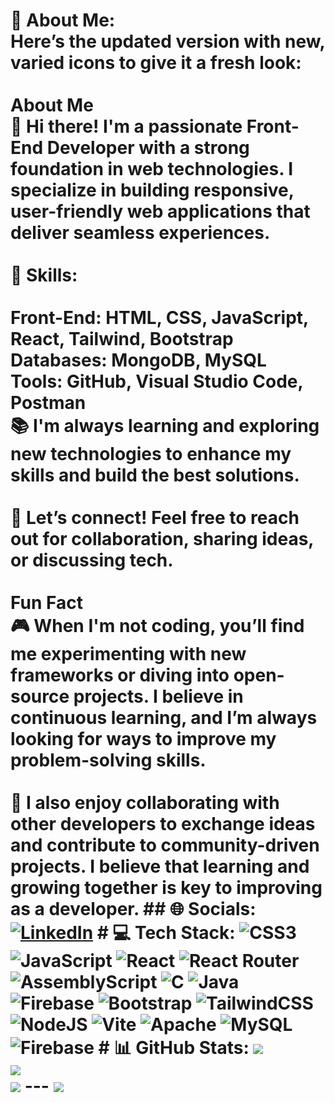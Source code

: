 # 💫 About Me: <br>Here’s the updated version with new, varied icons to give it a fresh look:<br><br>About Me<br>🌟 Hi there! I'm a passionate Front-End Developer with a strong foundation in web technologies. I specialize in building responsive, user-friendly web applications that deliver seamless experiences.<br><br>🔧 Skills:<br><br>Front-End: HTML, CSS, JavaScript, React, Tailwind, Bootstrap<br>Databases: MongoDB, MySQL<br>Tools: GitHub, Visual Studio Code, Postman<br>📚 I'm always learning and exploring new technologies to enhance my skills and build the best solutions.<br><br>💬 Let’s connect! Feel free to reach out for collaboration, sharing ideas, or discussing tech.<br><br>Fun Fact<br>🎮 When I'm not coding, you’ll find me experimenting with new frameworks or diving into open-source projects. I believe in continuous learning, and I’m always looking for ways to improve my problem-solving skills.<br><br>🌱 I also enjoy collaborating with other developers to exchange ideas and contribute to community-driven projects. I believe that learning and growing together is key to improving as a developer. ## 🌐 Socials: [![LinkedIn](https://img.shields.io/badge/LinkedIn-%230077B5.svg?logo=linkedin&logoColor=white)](https://linkedin.com/in/https://www.linkedin.com/in/subhanahmed1/) # 💻 Tech Stack: ![CSS3](https://img.shields.io/badge/css3-%231572B6.svg?style=for-the-badge&logo=css3&logoColor=white) ![JavaScript](https://img.shields.io/badge/javascript-%23323330.svg?style=for-the-badge&logo=javascript&logoColor=%23F7DF1E) ![React](https://img.shields.io/badge/react-%2320232a.svg?style=for-the-badge&logo=react&logoColor=%2361DAFB) ![React Router](https://img.shields.io/badge/React_Router-CA4245?style=for-the-badge&logo=react-router&logoColor=white) ![AssemblyScript](https://img.shields.io/badge/assembly%20script-%23000000.svg?style=for-the-badge&logo=assemblyscript&logoColor=white) ![C](https://img.shields.io/badge/c-%2300599C.svg?style=for-the-badge&logo=c&logoColor=white) ![Java](https://img.shields.io/badge/java-%23ED8B00.svg?style=for-the-badge&logo=openjdk&logoColor=white) ![Firebase](https://img.shields.io/badge/firebase-%23039BE5.svg?style=for-the-badge&logo=firebase) ![Bootstrap](https://img.shields.io/badge/bootstrap-%238511FA.svg?style=for-the-badge&logo=bootstrap&logoColor=white) ![TailwindCSS](https://img.shields.io/badge/tailwindcss-%2338B2AC.svg?style=for-the-badge&logo=tailwind-css&logoColor=white) ![NodeJS](https://img.shields.io/badge/node.js-6DA55F?style=for-the-badge&logo=node.js&logoColor=white) ![Vite](https://img.shields.io/badge/vite-%23646CFF.svg?style=for-the-badge&logo=vite&logoColor=white) ![Apache](https://img.shields.io/badge/apache-%23D42029.svg?style=for-the-badge&logo=apache&logoColor=white) ![MySQL](https://img.shields.io/badge/mysql-4479A1.svg?style=for-the-badge&logo=mysql&logoColor=white) ![Firebase](https://img.shields.io/badge/firebase-a08021?style=for-the-badge&logo=firebase&logoColor=ffcd34) # 📊 GitHub Stats: ![](https://github-readme-stats.vercel.app/api?username=subhanrizwan&theme=blue_navy&hide_border=false&include_all_commits=false&count_private=false)<br/> ![](https://github-readme-streak-stats.herokuapp.com/?user=subhanrizwan&theme=blue_navy&hide_border=false)<br/> ![](https://github-readme-stats.vercel.app/api/top-langs/?username=subhanrizwan&theme=blue_navy&hide_border=false&include_all_commits=false&count_private=false&layout=compact) --- [![](https://visitcount.itsvg.in/api?id=subhanrizwan&icon=7&color=3)](https://visitcount.itsvg.in) <!-- Proudly created with GPRM ( https://gprm.itsvg.in ) -->
